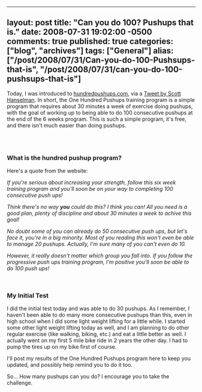   ---
  layout: post
  title: "Can you do 100? Pushups that is."
  date: 2008-07-31 19:02:00 -0500
  comments: true
  published: true
  categories: ["blog", "archives"]
  tags: ["General"]
  alias: ["/post/2008/07/31/Can-you-do-100-Pushsups-that-is", "/post/2008/07/31/can-you-do-100-pushsups-that-is"]
  ---
<!-- more -->
<p>Today, I was introduced to <a href="http://hundredpushups.com/">hundredpushups.com</a>, via a <a href="http://twitter.com/shanselman/statuses/873898459">Tweet by Scott Hanselman</a>. In short, the One Hundred Pushups training program is a simple program that requires about 30 minutes a week of exercise doing pushups, with the goal of working up to being able to do 100 consecutive pushups at the end of the 6 weeks program. This is such a simple program, it's free, and there isn't much easier than doing pushups.</p>
<p>&nbsp;</p>
<p><a href="http://hundredpushups.com"><img src="/image.axd?picture=onehundredpushups_big.gif" border="0" alt="" /></a></p>
<h3>What is the hundred pushup program?</h3>
<p>Here's a quote from the website:</p>
<p><em>If you're serious about increasing your strength, follow this six week training program and you'll soon be on your way to completing 100 consecutive push ups!</em></p>
<p><em>Think there's no way <em><strong>you</strong></em> could do this? I think you can! All you need is a good plan, plenty of discipline and about 30 minutes a week to achive this goal!</em></p>
<p><em>No doubt some of you can already do 50 consecutive push ups, but let's face it, you're in a big minority. Most of you reading this won't even be able to manage 20 pushups. Actually, I'm sure many of you can't even do 10.</em></p>
<p><em>However, it really doesn't matter which group you fall into. If you follow the progressive push ups training program, I'm positive you'll soon be able to do 100 push ups!</em></p>
<p>&nbsp;</p>
<h3>My Initial Test <br /></h3>
<p>I did the initial test today and was able to do 30 pushups. As I remember, I haven't been able to do many more consecutive pushups than this, even in high school when I did some light weight lifting for a little while. I started some other light weight lifting today as well, and I am planning to do other regular exercise (like walking, biking, etc.) and eat a little better as well. I actually went on my first 5 mile bike ride in 2 years the other day. I had to pump the tires up on my bike first of course.</p>
<p>I'll post my results of the One Hundred Pushups program here to keep you updated, and possibly help remind you to do it too.</p>
<p>So... How many pushups can you do? I encourage you to take the challenge.</p>
